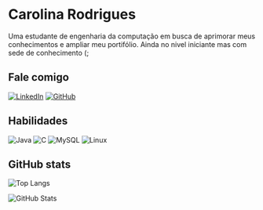 # Carolina Rodrigues
Uma estudante de engenharia da computação em busca de aprimorar meus conhecimentos e ampliar meu portifólio. Ainda no nivel iniciante mas com sede de conhecimento (;

## Fale comigo
[![LinkedIn](https://img.shields.io/badge/LinkedIn-000?style=for-the-badge&logo=linkedin&logoColor=FFB6C1)](https://www.linkedin.com/in/carolina-rodrigues-91775b188/)
[![GitHub](https://img.shields.io/badge/GitHub-100000?style=for-the-badge&logo=github&logoColor=FFB6C1)](https://github.com/SEUUSERNAME)
## Habilidades
![Java](https://img.shields.io/badge/java-000?style=for-the-badge&logo=openjdk&logoColor=FFB6C1) 
![C](https://img.shields.io/badge/C-000?style=for-the-badge&logo=c&logoColor=FFB6C1) 
![MySQL](https://img.shields.io/badge/MySQL-00000F?style=for-the-badge&logo=mysql&logoColor=FFB6C1)
![Linux](https://img.shields.io/badge/Linux-000?style=for-the-badge&logo=linux&logoColor=FFB6C1)


## GitHub stats
![Top Langs](https://github-readme-stats-git-masterrstaa-rickstaa.vercel.app/api/top-langs/?username=carolinarodrisan&bg_color=000&border_color=FFB6C1&title_color=B0E0E6&text_color=FFF)

![GitHub Stats](https://github-readme-stats.vercel.app/api?username=carolinarodrisan&theme=transparent&bg_color=000&border_color=FFB6C1&show_icons=true&icon_color=FFF&title_color=B0E0E6&text_color=FFF)


